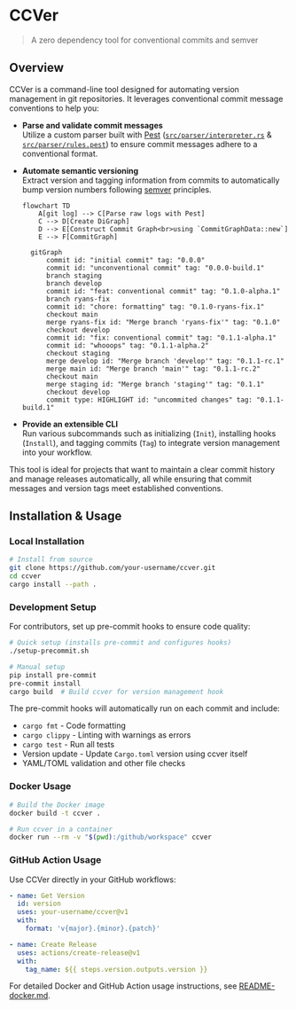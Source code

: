 # CCVer

> A zero dependency tool for conventional commits and semver

## Overview

CCVer is a command-line tool designed for automating version management in git repositories. It leverages conventional commit message conventions to help you:

- **Parse and validate commit messages**  
  Utilize a custom parser built with [Pest](https://pest.rs/) ([`src/parser/interpreter.rs`](src/parser/interpreter.rs) & [`src/parser/rules.pest`](src/parser/rules.pest)) to ensure commit messages adhere to a conventional format.

- **Automate semantic versioning**  
  Extract version and tagging information from commits to automatically bump version numbers following [semver](https://semver.org/) principles.


  ```mermaid
  flowchart TD
      A[git log] --> C[Parse raw logs with Pest]
      C --> D[Create DiGraph]
      D --> E[Construct Commit Graph<br>using `CommitGraphData::new`]
      E --> F[CommitGraph]
  ```

  ```mermaid
    gitGraph
        commit id: "initial commit" tag: "0.0.0"
        commit id: "unconventional commit" tag: "0.0.0-build.1"
        branch staging
        branch develop
        commit id: "feat: conventional commit" tag: "0.1.0-alpha.1"
        branch ryans-fix
        commit id: "chore: formatting" tag: "0.1.0-ryans-fix.1"
        checkout main
        merge ryans-fix id: "Merge branch 'ryans-fix'" tag: "0.1.0"
        checkout develop
        commit id: "fix: conventional commit" tag: "0.1.1-alpha.1"
        commit id: "whooops" tag: "0.1.1-alpha.2"
        checkout staging
        merge develop id: "Merge branch 'develop'" tag: "0.1.1-rc.1"
        merge main id: "Merge branch 'main'" tag: "0.1.1-rc.2"
        checkout main
        merge staging id: "Merge branch 'staging'" tag: "0.1.1"
        checkout develop
        commit type: HIGHLIGHT id: "uncommited changes" tag: "0.1.1-build.1"
  ```

- **Provide an extensible CLI**  
  Run various subcommands such as initializing (`Init`), installing hooks (`Install`), and tagging commits (`Tag`) to integrate version management into your workflow.

This tool is ideal for projects that want to maintain a clear commit history and manage releases automatically, all while ensuring that commit messages and version tags meet established conventions.

## Installation & Usage

### Local Installation

```bash
# Install from source
git clone https://github.com/your-username/ccver.git
cd ccver
cargo install --path .
```

### Development Setup

For contributors, set up pre-commit hooks to ensure code quality:

```bash
# Quick setup (installs pre-commit and configures hooks)
./setup-precommit.sh

# Manual setup
pip install pre-commit
pre-commit install
cargo build  # Build ccver for version management hook
```

The pre-commit hooks will automatically run on each commit and include:
- `cargo fmt` - Code formatting
- `cargo clippy` - Linting with warnings as errors
- `cargo test` - Run all tests
- Version update - Update `Cargo.toml` version using ccver itself
- YAML/TOML validation and other file checks

### Docker Usage

```bash
# Build the Docker image
docker build -t ccver .

# Run ccver in a container
docker run --rm -v "$(pwd):/github/workspace" ccver
```

### GitHub Action Usage

Use CCVer directly in your GitHub workflows:

```yaml
- name: Get Version
  id: version
  uses: your-username/ccver@v1
  with:
    format: 'v{major}.{minor}.{patch}'

- name: Create Release
  uses: actions/create-release@v1
  with:
    tag_name: ${{ steps.version.outputs.version }}
```

For detailed Docker and GitHub Action usage instructions, see [README-docker.md](README-docker.md).
